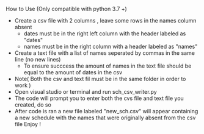 How to Use (Only compatible with python 3.7 +) 
- Create a csv file with 2 columns , leave some rows in the names column absent 
  - dates must be in the right left column with the header labeled as "dates"
  - names must be in the right column with a header labeled as "names"
- Create a text file with a list of names seperated by commas in the same line (no new lines)
  - To ensure succcess the amount of names in the text file should be equal to the amount of dates in the csv
 - Note( Both the csv and text fil must be in the same folder in order to work ) 
- Open visual studio or terminal and run sch_csv_writer.py
- The code will prompt you to enter both the cvs file and text file you created, do so
- After code is ran a new file labeled "new_sch.csv" will appear containing a new schedule with the names that were originally absent from the csv file
Enjoy !
